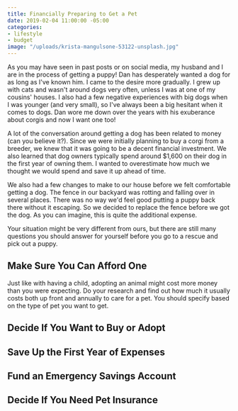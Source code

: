 ```yaml
---
title: Financially Preparing to Get a Pet
date: 2019-02-04 11:00:00 -05:00
categories:
- lifestyle
- budget
image: "/uploads/krista-mangulsone-53122-unsplash.jpg"
---
```


As you may have seen in past posts or on social media, my husband and I are in the process of getting a puppy! Dan has desperately wanted a dog for as long as I've known him. I came to the desire more gradually. I grew up with cats and wasn't around dogs very often, unless I was at one of my cousins' houses. I also had a few negative experiences with big dogs when I was younger (and very small), so I've always been a big hesitant when it comes to dogs. Dan wore me down over the years with his exuberance about corgis and now I want one too! 

A lot of the conversation around getting a dog has been related to money (can you believe it?). Since we were initially planning to buy a corgi from a breeder, we knew that it was going to be a decent financial investment. We also learned that dog owners typically spend around $1,600 on their dog in the first year of owning them. I wanted to overestimate how much we thought we would spend and save it up ahead of time.

We also had a few changes to make to our house before we felt comfortable getting a dog. The fence in our backyard was rotting and falling over in several places. There was no way we'd feel good putting a puppy back there without it escaping. So we decided to replace the fence before we got the dog. As you can imagine, this is quite the additional expense. 

Your situation might be very different from ours, but there are still many questions you should answer for yourself before you go to a rescue and pick out a puppy. 

## Make Sure You Can Afford One

Just like with having a child, adopting an animal might cost more money than you were expecting. Do your research and find out how much it usually costs both up front and annually to care for a pet. You should specify based on the type of pet you want to get. 

## Decide If You Want to Buy or Adopt

## Save Up the First Year of Expenses

## Fund an Emergency Savings Account

## Decide If You Need Pet Insurance